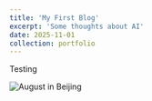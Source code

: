 ```yaml
---
title: 'My First Blog'
excerpt: 'Some thoughts about AI'
date: 2025-11-01
collection: portfolio
---
```


Testing

![August in Beijing](/images/Beijing_Sunset.png)
